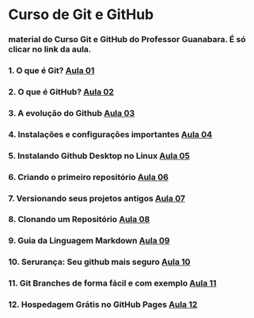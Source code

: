 # Curso de Git e GitHub
### material do Curso Git e GitHub do Professor Guanabara. É só clicar no link da aula.


### 1. O que é Git? [Aula 01](https://www.youtube.com/watch?v=xEKo29OWILE&list=PLM8L_mzJDkm_HqNXCHBkDxik41oBTR00h&index=6&t=880s) <br>

### 2. O que é GitHub? [Aula 02](https://www.youtube.com/watch?v=hcZ0qtwvN1w&list=PLM8L_mzJDkm_HqNXCHBkDxik41oBTR00h&index=13&t=0s) <br>

### 3. A evolução do Github [Aula 03](https://www.youtube.com/watch?v=CJtrNuTTs4Q&list=PLM8L_mzJDkm_HqNXCHBkDxik41oBTR00h&index=7) <br>

### 4. Instalações e configurações importantes [Aula 04](https://www.youtube.com/watch?v=gMh6lrXibWY&list=PLM8L_mzJDkm_HqNXCHBkDxik41oBTR00h&index=6) <br>

### 5. Instalando Github Desktop no Linux [Aula 05](https://www.youtube.com/watch?v=CSyEYiG8sFI&list=PLM8L_mzJDkm_HqNXCHBkDxik41oBTR00h&index=1) <br>

### 6. Criando o primeiro repositório [Aula 06](https://www.youtube.com/watch?v=5BYm7UdCrX0&list=PLM8L_mzJDkm_HqNXCHBkDxik41oBTR00h&index=3) <br>

### 7. Versionando seus projetos antigos [Aula 07](https://www.youtube.com/watch?v=065NQCDSMb0&list=PLM8L_mzJDkm_HqNXCHBkDxik41oBTR00h&index=4) <br>

### 8. Clonando um Repositório [Aula 08](https://www.youtube.com/watch?v=OlArEishhQg&list=PLM8L_mzJDkm_HqNXCHBkDxik41oBTR00h&index=9) <br>

### 9. Guia da Linguagem Markdown [Aula 09](https://www.youtube.com/watch?v=LntSB-gl-ZI&list=PLM8L_mzJDkm_HqNXCHBkDxik41oBTR00h&index=8) <br>

### 10. Serurança: Seu github mais seguro [Aula 10](https://www.youtube.com/watch?v=bsI6P_IM_hg&list=PLM8L_mzJDkm_HqNXCHBkDxik41oBTR00h&index=2) <br>

### 11. Git Branches de forma fácil e com exemplo [Aula 11](https://www.youtube.com/watch?v=xAOBQtSVI_k&list=PLM8L_mzJDkm_HqNXCHBkDxik41oBTR00h&index=11) <br>

### 12. Hospedagem Grátis no GitHub Pages [Aula 12](https://www.youtube.com/watch?v=2Y0HXnYpn9E&list=PLM8L_mzJDkm_HqNXCHBkDxik41oBTR00h&index=10) <br>

